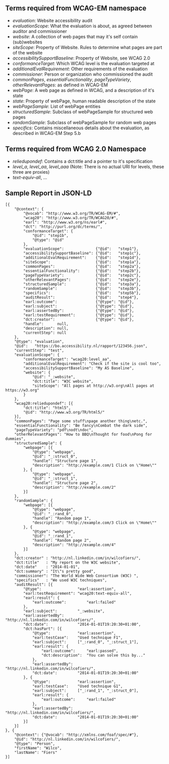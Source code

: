 ## Terms required from WCAG-EM namespace

- *evaluation*: Website accessibility audit
- *evaluationScope*: What the evaluation is about, as agreed between auditor and commissioner
- *website*: A collection of web pages that may it's self contain (sub)websites
- *siteScope*: Property of Website. Rules to determine what pages are part of the website
- *accessibilitySupportBaseline*: Property of Website, see WCAG 2.0
- *conformanceTarget*: Which WCAG level is the evaluation targeted at
- *additionalEvalRequirement*: Other requirements of the evaluation
- *commissioner*: Person or organization who commissioned the audit
- *commonPages*, *essentialFunctionality*, *pageTypeVariety*, *otherRelevantPages*: as defined in WCAG-EM
- *webPage*: A web page as defined in WCAG, and a description of it's state
- *state*: Property of webPage, human readable description of the state
- *webPageSample*: List of webPage entities
- *structuredSample*: Subclass of webPageSample for structured web pages
- *randomSample*: Subclass of webPageSample for random web pages
- *specifics*: Contains miscellaneous details about the evaluation, as described in WCAG-EM Step 5.b
 
## Terms required from WCAG 2.0 Namespace

- *reliedupondef*: Contains a dct:title and a pointer to it's specification
- *level_a*, *level_aa*, *level_aaa* (Note: There is no actual URI for levels, these three are proxies)
- *text-equiv-all*, ...


## Sample Report in JSON-LD

    [{
        "@context": {
            "@vocab": "http://www.w3.org/TR/WCAG-EM/#",
            "wcag20": "http://www.w3.org/TR/WCAG20/#",
            "earl": "http://www.w3.org/ns/earl#",
            "dct": "http://purl.org/dc/terms/",
            "conformanceTarget": {
                "@id": "step1b",
                "@type": "@id"
            },
            "evaluationScope":              {"@id":   "step1"},
            "accessibilitySupportBaseline": {"@id":   "step1c"},
            "additionalEvalRequirement":    {"@id":   "step1d"},
            "siteScope":                    {"@id":   "step1a"},
            "commonPages":                  {"@id":   "step2a"},
            "essentialFunctionality":       {"@id":   "step2b"},
            "pageTypeVariety":              {"@id":   "step2c"},
            "otherRelevantPages":           {"@id":   "step2e"},
            "structuredSample":             {"@id":   "step3a"},
            "randomSample":                 {"@id":   "step3b"},
            "specifics":                    {"@id":   "step5b"},
            "auditResult":                  {"@id":   "step4"},
            "earl:outcome":                 {"@type": "@id"},
            "earl:subject":                 {"@type": "@id"},
            "earl:assertedBy":              {"@type": "@id"},
            "earl:testRequirement":         {"@type": "@id"},
            "dct:creator":                  {"@type": "@id"},
            "handle":      null,
            "description": null,
            "currentStep": null
        },
        "@type": "evaluation",
        "@id":   "https://bo.accessibility.nl/rapport/123456.json",
        "currentStep": "test",
        "evaluationScope": {
            "conformanceTarget": "wcag20:level_aa",
            "additionalEvalRequirement": "Check if the site is cool too",
            "accessibilitySupportBaseline": "My AS Baseline",
            "website": {
                "@id": "_:website",
                "dct:title": "W3C website",
                "siteScope": "All pages at http://w3.org\nAll pages at https://w3.org"
            }
        },
        "wcag20:reliedupondef": [{
            "dct:title": "html5",
            "@id": "http://www.w3.org/TR/html5/"
        }],
        "commonPages": "Page some stuff\npage another thing\netc.",
        "essentialFunctionality": "Be fancy\nCombat the dark side",
        "pageTypeVariety": "pdf\nodt\ndoc",
        "otherRelevantPages": "How to BBQ\nThought for food\nPong for dummies",
        "structuredSample": {
            "webpage": [{
                "@type": "webpage",
                "@id": "_:struct_0",
                "handle": "Structure page 1",
                "description": "http://example.com/1 Click on \"Home\""
            }, {
                "@type": "webpage",
                "@id": "_:struct_1",
                "handle": "Structure page 2",
                "description": "http://example.com/2"
            }]
        },
        "randomSample": {
            "webpage": [{
                "@type": "webpage",
                "@id": "_:rand_0",
                "handle": "Random page 1",
                "description": "http://example.com/3 Click on \"Home\""
            }, {
                "@type": "webpage",
                "@id": "_:rand_1",
                "handle": "Random page 2",
                "description": "http://example.com/4"
            }]
        },
        "dct:creator" : "http://nl.linkedin.com/in/wilcofiers/",
        "dct:title"   : "My report on the W3C website",
        "dct:date"    : "2014-01-01",
        "dct:summary" : "It\"s pretty good",
        "commissioner": "The World Wide Web Consortium (W3C) ",
        "specifics"   : "We used W3C techniques",
        "auditResult": [{
            "@type":                "earl:assertion",
            "earl:testRequirement": "wcag20:text-equiv-all",
            "earl:result": {
                "earl:outcome":         "earl:failed"
            },
            "earl:subject":         "_:website",
            "earl:assertedBy":      "http://nl.linkedin.com/in/wilcofiers/",
            "dct:date":             "2014-01-01T19:20:30+01:00",
            "dct:hasPart": [{
                "@type":            "earl:assertion",
                "earl:testCase":    "Used technique F1",
                "earl:subject":     ["_:rand_0", "_:struct_1"],
                "earl:result": {
                    "earl:outcome":     "earl:passed",
                    "dct:description":  "You can solve this by..."
                },
                "earl:assertedBy":  "http://nl.linkedin.com/in/wilcofiers/",
                "dct:date":         "2014-01-01T19:20:30+01:00"
            }, {
                "@type":            "earl:assertion",
                "earl:testCase":    "Used technique G1",
                "earl:subject":     ["_:rand_1", "_:struct_0"],
                "earl:result": {
                    "earl:outcome":     "earl:failed"
                },
                "earl:assertedBy":  "http://nl.linkedin.com/in/wilcofiers/",
                "dct:date":         "2014-01-01T19:20:30+01:00"
            }]
        }]
    }, {
        "@context": {"@vocab": "http://xmlns.com/foaf/spec/#"},
        "@id": "http://nl.linkedin.com/in/wilcofiers/",
        "@type": "Person",
        "firstName": "Wilco",
        "lastName": "Fiers"
    }]